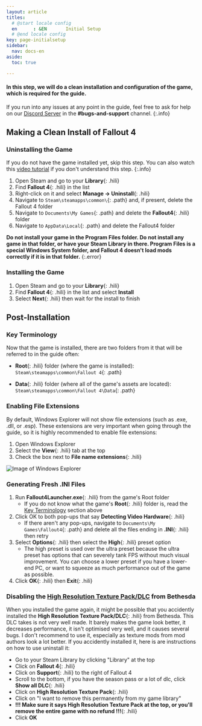 ```yaml
---
layout: article
titles:
  # @start locale config
  en      : &EN       Initial Setup
  # @end locale config
key: page-initialsetup
sidebar:
  nav: docs-en
aside:
  toc: true

---
```


#### In this step, we will do a clean installation and configuration of the game, which is required for the guide.

If you run into any issues at any point in the guide, feel free to ask for help on our [Discord Server](https://discord.com/invite/BaKsm7Fn4A) in the **#bugs-and-support** channel.
{:.info}


## Making a Clean Install of Fallout 4

### Uninstalling the Game

If you do not have the game installed yet, skip this step.
You can also watch this [video tutorial](https://www.youtube.com/watch?v=zwTJ3jImCiQ) if you don't understand this step. 
{:.info}

  1. Open Steam and go to your **Library**{: .hili}
  2. Find **Fallout 4**{: .hili} in the list
  3. Right-click on it and select **Manage -> Uninstall**{: .hili}
  4. Navigate to `Steam\steamapps\common\`{: .path} and, if present, delete the Fallout 4 folder
  5. Navigate to `Documents\My Games`{: .path} and delete the **Fallout4**{: .hili} folder
  6. Navigate to `AppData\Local`{: .path} and delete the Fallout4 folder

**Do not install your game in the Program Files folder. Do not install any game in that folder, or have your Steam Library in there.
Program Files is a special Windows System folder, and Fallout 4 doesn't load mods correctly if it is in that folder.**
{:.error}

### Installing the Game
  1. Open Steam and go to your **Library**{: .hili}
  2. Find **Fallout 4**{: .hili} in the list and select **Install**
  3. Select **Next**{: .hili} then wait for the install to finish




## Post-Installation
### Key Terminology
Now that the game is installed, there are two folders from it that will be referred to in the guide often:

  - **Root**{: .hili} folder (where the game is installed): `Steam\steamapps\common\Fallout 4`{: .path}

  - **Data**{: .hili} folder (where all of the game's assets are located): `Steam\steamapps\common\Fallout 4\Data`{: .path}


### Enabling File Extensions
By default, Windows Explorer will not show file extensions (such as .exe, .dll, or .esp). These extensions are very important when going through the guide, so it is highly recommended to enable file extensions:

1. Open Windows Explorer
2. Select the **View**{: .hili} tab at the top
3. Check the box next to **File name extensions**{: .hili}

![Image of Windows Explorer](https://themidnightride.github.io/img/show%20file%20extensions.png "How to display file extensions")


### Generating Fresh .INI Files

1. Run **Fallout4Launcher.exe**{: .hili} from the game's Root folder
    - If you do not know what the game's **Root**{: .hili} folder is, read the [Key Terminology](https://redawt.github.io/f4-frost-guide/initialsetup#key-terminology) section above
3. Click OK to both pop-ups that say **Detecting Video Hardware**{: .hili}
    - If there aren't any pop-ups, navigate to `Documents\My Games\Fallout4`{: .path} and delete all the files ending in **.INI**{: .hili} then retry
5. Select **Options**{: .hili} then select the **High**{: .hili} preset option
    - The high preset is used over the ultra preset because the ultra preset has options that can severely tank FPS without much visual improvement. You can choose a lower preset if you have a lower-end PC, or want to squeeze as much performance out of the game as possible.
7. Click **OK**{: .hili} then **Exit**{: .hili}


### Disabling the [High Resolution Texture Pack/DLC](https://fallout.fandom.com/wiki/High_Resolution_Texture_Pack) from Bethesda
When you installed the game again, it might be possible that you accidently installed the **High Resolution Texture Pack/DLC**{: .hili} from Bethesda. This DLC takes is not very well made. It barely makes the game look better, it decreases performance, it isn't optimised very well, and it causes several bugs. I don't recommend to use it, especially as texture mods from mod authors look a lot better.
If you accidently installed it, here is are instructions on how to use uninstall it:
* Go to your Steam Library by clicking "Library" at the top
* Click on **Fallout 4**{: .hili}
* Click on **Support**{: .hili} to the right of Fallout 4
* Scroll to the bottom, if you have the season pass or a lot of dlc, click **Show all DLC**{: .hili}
* Click on **High Resolution Texture Pack**{: .hili}
* Click on "I want to remove this permanently from my game library"
* **!!! Make sure it says High Resolution Texture Pack at the top, or you'll remove the entire game with no refund !!!**{: .hili}
* Click **OK**
